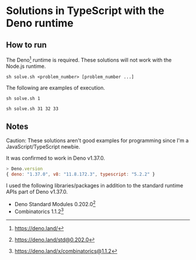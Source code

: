 # Solutions in TypeScript with the Deno runtime

## How to run

The Deno[^1] runtime is required. These solutions will not work with the Node.js runtime.

```console
sh solve.sh <problem_number> [problem_number ...]
```

The following are examples of execution.

```console
sh solve.sh 1
```

```console
sh solve.sh 31 32 33
```

## Notes

Caution: These solutions aren't good examples for programming since I'm a JavaScript/TypeScript newbie.

It was confirmed to work in Deno v1.37.0.

```js
> Deno.version
{ deno: "1.37.0", v8: "11.8.172.3", typescript: "5.2.2" }
```

I used the following libraries/packages in addition to the standard runtime APIs part of Deno v1.37.0.

- Deno Standard Modules 0.202.0[^2]
- Combinatorics 1.1.2[^3]

[^1]: https://deno.land/

[^2]: https://deno.land/std@0.202.0

[^3]: https://deno.land/x/combinatorics@1.1.2
